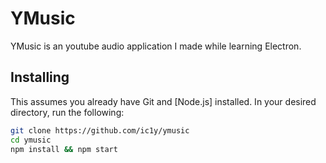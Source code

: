 # YMusic
YMusic is an youtube audio application I made while learning Electron. 
## Installing 
This assumes you already have Git and [Node.js] installed. 
In your desired directory, run the following:
```sh
git clone https://github.com/ic1y/ymusic
cd ymusic
npm install && npm start
```